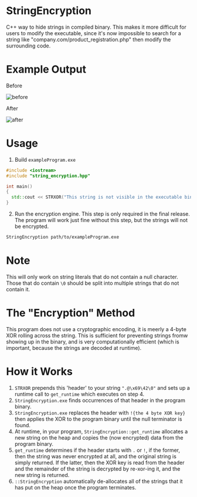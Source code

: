 # StringEncryption
C++ way to hide strings in compiled binary. This makes it more difficult for users to modify the executable, since it's now impossible to search for a string like "company.com/product_registration.php" then modify the surrounding code.

# Example Output
Before

![before](https://i.imgur.com/Uv4UP8Z.png)

After

![after](https://i.imgur.com/2qFDdVf.png)

# Usage
1. Build `exampleProgram.exe`
```cpp
#include <iostream>
#include "string_encryption.hpp"

int main()
{
  std::cout << STRXOR("This string is not visible in the executable binary.") << std::endl;
}
```

2. Run the encryption engine. This step is only required in the final release. The program will work just fine without this step, but the strings will not be encrypted.
```sh
StringEncryption path/to/exampleProgram.exe
```

# Note
This will only work on string literals that do not contain a null character. Those that do contain `\0` should be split into multiple strings that do not contain it.

# The "Encryption" Method
This program does not use a cryptographic encoding, it is meerly a 4-byte XOR rolling across the string. This is sufficient for preventing strings fromw showing up in the binary, and is very computationally efficient (which is important, because the strings are decoded at runtime). 

# How it Works
1. `STRXOR` prepends this 'header' to your string `".@\x69\42\0"` and sets up a runtime call to `get_runtime` which executes on step 4.
2. `StringEncryption.exe` finds occurrences of that header in the program binary.
3. `StringEncryption.exe` replaces the header with `!{the 4 byte XOR key}` then applies the XOR to the program binary until the null terminator is found.
4. At runtime, in your program, `StringEncryption::get_runtime` allocates a new string on the heap and copies the (now encrypted) data from the program binary. 
5. `get_runtime` determines if the header starts with `.` or `!`, if the former, then the string was never encrypted at all, and the original string is simply returned. If the latter, then the XOR key is read from the header and the remainder of the string is decrypted by re-xor-ing it, and the new string is returned.
6. `::StringEncryption` automatically de-allocates all of the strings that it has put on the heap once the program terminates.
